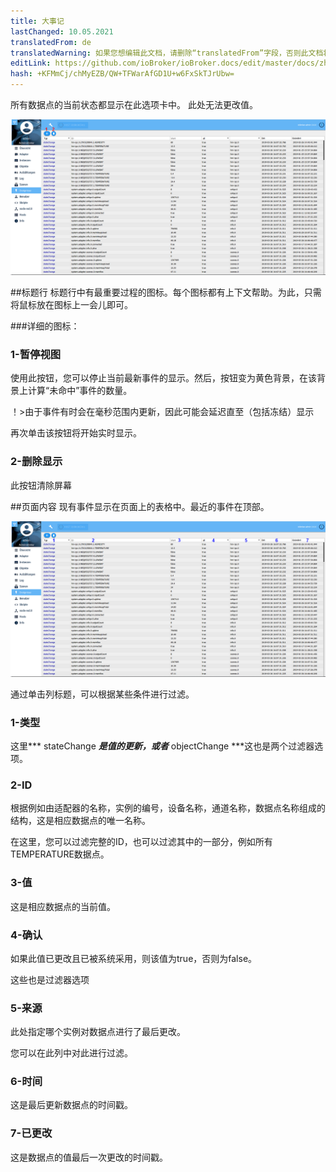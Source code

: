 ```yaml
---
title: 大事记
lastChanged: 10.05.2021
translatedFrom: de
translatedWarning: 如果您想编辑此文档，请删除“translatedFrom”字段，否则此文档将再次自动翻译
editLink: https://github.com/ioBroker/ioBroker.docs/edit/master/docs/zh-cn/admin/events.md
hash: +KFMmCj/chMyEZB/QW+TFWarAfGD1U+w6FxSkTJrUbw=
---
```

所有数据点的当前状态都显示在此选项卡中。
此处无法更改值。

![活动页面](../../de/admin/media/ADMIN_Ereignisse_numbers.png)

##标题行
标题行中有最重要过程的图标。每个图标都有上下文帮助。为此，只需将鼠标放在图标上一会儿即可。

###详细的图标：
### 1-暂停视图
使用此按钮，您可以停止当前最新事件的显示。然后，按钮变为黄色背景，在该背景上计算“未命中”事件的数量。

！>由于事件有时会在毫秒范围内更新，因此可能会延迟直至（包括冻结）显示

再次单击该按钮将开始实时显示。

### 2-删除显示
此按钮清除屏幕

##页面内容
现有事件显示在页面上的表格中。最近的事件在顶部。

![活动页面](../../de/admin/media/ADMIN_Ereignisse_numbers02.png)

通过单击列标题，可以根据某些条件进行过滤。

### 1-类型
这里*** stateChange ***是值的更新，或者*** objectChange ***这也是两个过滤器选项。

### 2-ID
根据例如由适配器的名称，实例的编号，设备名称，通道名称，数据点名称组成的结构，这是相应数据点的唯一名称。

在这里，您可以过滤完整的ID，也可以过滤其中的一部分，例如所有TEMPERATURE数据点。

### 3-值
这是相应数据点的当前值。

### 4-确认
如果此值已更改且已被系统采用，则该值为true，否则为false。

这些也是过滤器选项

### 5-来源
此处指定哪个实例对数据点进行了最后更改。

您可以在此列中对此进行过滤。

### 6-时间
这是最后更新数据点的时间戳。

### 7-已更改
这是数据点的值最后一次更改的时间戳。